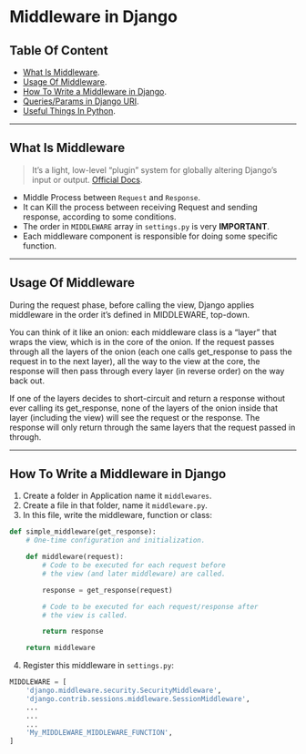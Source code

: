 # Middleware in Django

## Table Of Content

- [What Is Middleware](#what-is-middleware).
- [Usage Of Middleware](#usage-of-middleware).
- [How To Write a Middleware in Django](#how-to-write-a-middleware-in-django).
- [Queries/Params in Django URI]().
- [Useful Things In Python]().

---

## What Is Middleware

>It’s a light, low-level “plugin” system for globally altering Django’s input or output. [Official Docs](https://docs.djangoproject.com/en/4.2/topics/http/middleware/).

- Middle Process between `Request` and `Response`.
- It can Kill the process between receiving Request and sending response, according to some conditions.
- The order in `MIDDLEWARE` array in `settings.py` is very **IMPORTANT**.
- Each middleware component is responsible for doing some specific function.

---

## Usage Of Middleware

During the request phase, before calling the view, Django applies middleware in the order it’s defined in MIDDLEWARE, top-down.

You can think of it like an onion: each middleware class is a “layer” that wraps the view, which is in the core of the onion. If the request passes through all the layers of the onion (each one calls get_response to pass the request in to the next layer), all the way to the view at the core, the response will then pass through every layer (in reverse order) on the way back out.

If one of the layers decides to short-circuit and return a response without ever calling its get_response, none of the layers of the onion inside that layer (including the view) will see the request or the response. The response will only return through the same layers that the request passed in through.

---

## How To Write a Middleware in Django

1. Create a folder in Application name it `middlewares`.
2. Create a file in that folder, name it `middleware.py`.
3. In this file, write the middleware, function or class:

```python
def simple_middleware(get_response):
    # One-time configuration and initialization.

    def middleware(request):
        # Code to be executed for each request before
        # the view (and later middleware) are called.

        response = get_response(request)

        # Code to be executed for each request/response after
        # the view is called.

        return response

    return middleware
```

4. Register this middleware in `settings.py`:

```python
MIDDLEWARE = [
    'django.middleware.security.SecurityMiddleware',
    'django.contrib.sessions.middleware.SessionMiddleware',
    ...
    ...
    ...
    'My_MIDDLEWARE_MIDDLEWARE_FUNCTION',
]
```
